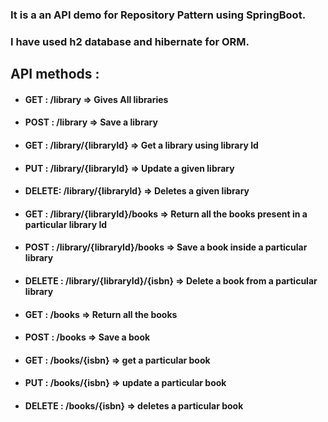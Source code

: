 ### It is a an API demo for Repository Pattern using SpringBoot.
### I have used h2 database and hibernate for ORM.

## API methods :
* #### GET   : /library => Gives All libraries
* #### POST  : /library => Save a  library
* #### GET   : /library/{libraryId} => Get a library using library Id
* #### PUT   : /library/{libraryId} => Update a given library
* #### DELETE: /library/{libraryId} => Deletes a given library
* #### GET : /library/{libraryId}/books => Return all the books present in a particular library Id
* #### POST : /library/{libraryId}/books => Save a book inside a particular library
* #### DELETE : /library/{libraryId}/{isbn} => Delete a book from a particular library
 #### 
* #### GET : /books => Return all the books
* #### POST : /books => Save a book
* #### GET : /books/{isbn} => get a particular book
* #### PUT : /books/{isbn} => update a particular book
* #### DELETE : /books/{isbn} => deletes a particular book

